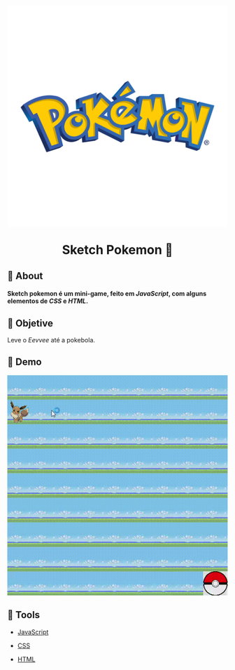 
<h1 align="center">
<img src = "./sketchpokemon/assets/pokemon-logo.png"/>
<p>Sketch Pokemon 👾 </p> 
  </h1>

  ## 📕 About


  #### **Sketch pokemon** é um mini-game, feito em *JavaScript*, com alguns elementos de *CSS* e *HTML*.  


  ## 🧠 Objetive
  Leve o *Eevvee* até  a pokebola.


  ## 📼 Demo

  <img src = "./sketchpokemon/assets/gifmimigame.gif"/>


  ## 🔨 Tools

 - [ JavaScript](https://developer.mozilla.org/en-US/docs/Web/JavaScript)

 - [CSS](https://developer.mozilla.org/pt-BR/docs/Web/CSS)
 - [HTML](https://developer.mozilla.org/pt-BR/docs/Web/HTML)